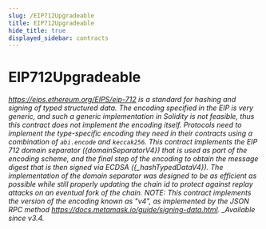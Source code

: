 ```yaml
---
slug: /EIP712Upgradeable
title: EIP712Upgradeable
hide_title: true
displayed_sidebar: contracts
---
```


# EIP712Upgradeable

*https://eips.ethereum.org/EIPS/eip-712 is a standard for hashing and signing of typed structured data. The encoding specified in the EIP is very generic, and such a generic implementation in Solidity is not feasible, thus this contract does not implement the encoding itself. Protocols need to implement the type-specific encoding they need in their contracts using a combination of `abi.encode` and `keccak256`. This contract implements the EIP 712 domain separator ({*domainSeparatorV4}) that is used as part of the encoding scheme, and the final step of the encoding to obtain the message digest that is then signed via ECDSA ({\_hashTypedDataV4}). The implementation of the domain separator was designed to be as efficient as possible while still properly updating the chain id to protect against replay attacks on an eventual fork of the chain. NOTE: This contract implements the version of the encoding known as &quot;v4&quot;, as implemented by the JSON RPC method https://docs.metamask.io/guide/signing-data.html. \_Available since v3.4.**
